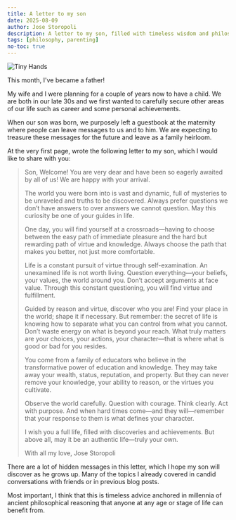 ```yaml
---
title: A letter to my son
date: 2025-08-09
author: Jose Storopoli
description: A letter to my son, filled with timeless wisdom and philosophical insights.
tags: [philosophy, parenting]
no-toc: true
---
```


![Tiny Hands](/images/tiny-hands.jpeg)

This month, I've became a father!

My wife and I were planning for a couple of years now to have a child.
We are both in our late 30s and we first wanted to carefully secure other areas
of our life such as career and some personal achievements.

When our son was born, we purposely left a guestbook at the maternity where people
can leave messages to us and to him.
We are expecting to treasure these messages for the future and leave as a
family heirloom.

At the very first page, wrote the following letter to my son,
which I would like to share with you:

> Son,
> Welcome!
> You are very dear and have been so eagerly awaited by all of us!
> We are happy with your arrival.
>
> The world you were born into is vast and dynamic, full of mysteries to be
> unraveled and truths to be discovered. Always prefer questions we don’t have
> answers to over answers we cannot question. May this curiosity be one of your
> guides in life.
>
> One day, you will find yourself at a crossroads—having to choose between the
> easy path of immediate pleasure and the hard but rewarding path of virtue
> and knowledge. Always choose the path that makes you better, not just more
> comfortable.
>
> Life is a constant pursuit of virtue through self-examination. An unexamined
> life is not worth living. Question everything—your beliefs, your values, the
> world around you. Don’t accept arguments at face value. Through this constant
> questioning, you will find virtue and fulfillment.
>
> Guided by reason and virtue, discover who you are! Find your place in the
> world; shape it if necessary. But remember: the secret of life is knowing how to
> separate what you can control from what you cannot. Don’t waste energy on what
> is beyond your reach. What truly matters are your choices, your actions, your
> character—that is where what is good or bad for you resides.
>
> You come from a family of educators who believe in the transformative power of
> education and knowledge. They may take away your wealth, status, reputation, and
> property. But they can never remove your knowledge, your ability to reason, or
> the virtues you cultivate.
>
> Observe the world carefully. Question with courage. Think clearly. Act with
> purpose. And when hard times come—and they will—remember that your response to
> them is what defines your character.
>
> I wish you a full life, filled with discoveries and achievements. But above all,
> may it be an authentic life—truly your own.
>
> With all my love,
> Jose Storopoli

There are a lot of hidden messages in this letter, which I hope my son will
discover as he grows up.
Many of the topics I already covered in candid conversations with friends
or in previous blog posts.

Most important, I think that this is timeless advice anchored in millennia
of ancient philosophical reasoning that anyone at any age or stage of life
can benefit from.
